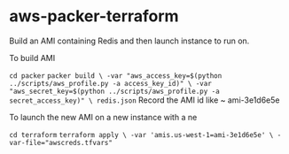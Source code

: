 # aws-packer-terraform

Build an AMI containing Redis and then launch instance to run on.

To build AMI

`cd packer`
`packer build \
    -var "aws_access_key=$(python ../scripts/aws_profile.py -a access_key_id)" \
    -var "aws_secret_key=$(python ../scripts/aws_profile.py -a secret_access_key)" \
    redis.json`
Record the AMI id like ~ ami-3e1d6e5e

To launch the new AMI on a new instance with a ne

`cd terraform`
`terraform apply \
	-var 'amis.us-west-1=ami-3e1d6e5e' \
	-var-file="awscreds.tfvars"`
